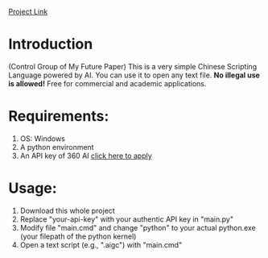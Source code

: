 
[Project Link](https://github.com/Magic-Abracadabra/AI-Chinese-Scripting-Language)

# Introduction
(Control Group of My Future Paper) This is a very simple Chinese Scripting Language powered by AI. You can use it to open any text file. **No illegal use is allowed!** Free for commercial and academic applications.

# Requirements:
1. OS: Windows
2. A python environment
3. An API key of 360 AI [click here to apply](https://ai.360.com/open)
# Usage:
1. Download this whole project
2. Replace "your-api-key" with your authentic API key in "main.py"
3. Modify file "main.cmd" and change "python" to your actual python.exe (your filepath of the python kernel)
4. Open a text script (e.g., ".aigc") with "main.cmd"
